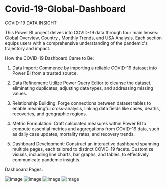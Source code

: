 # Covid-19-Global-Dashboard

COVID-19 DATA INSIGHT

This Power BI project delves into COVID-19 data through four main lenses: Global Overview, Country , Monthly Trends, and USA Analysis. Each section equips users with a comprehensive understanding of the pandemic's trajectory and impact.

How the COVID-19 Dashboard Came to Be:

1. Data Import:
Commence by importing a reliable COVID-19 dataset into Power BI from a trusted source.

2. Data Refinement:
Utilize Power Query Editor to cleanse the dataset, eliminating duplicates, adjusting data types, and addressing missing values.

3. Relationship Building:
Forge connections between dataset tables to enable meaningful cross-analysis, linking data fields like cases, deaths, recoveries, and geographic regions.

4. Metric Formulation:
Craft calculated measures within Power BI to compute essential metrics and aggregations from COVID-19 data, such as daily case updates, mortality rates, and recovery trends.

5. Dashboard Development:
Construct an interactive dashboard spanning multiple pages, each tailored to distinct COVID-19 facets. Customize visuals, including line charts, bar graphs, and tables, to effectively communicate pandemic insights.

Dashboard Pages:

![image](https://github.com/Arsh00710/Covid-19-Global-Dashboard/assets/151761470/2576a6cf-a7dd-4cdf-a6b4-ad1854c17e84)
![image](https://github.com/Arsh00710/Covid-19-Global-Dashboard/assets/151761470/96682864-de81-4039-84e5-159fec6ab76a)
![image](https://github.com/Arsh00710/Covid-19-Global-Dashboard/assets/151761470/8715980e-b6a4-48a5-a52e-309ecc36ce4b)
![image](https://github.com/Arsh00710/Covid-19-Global-Dashboard/assets/151761470/a2b80934-e045-4c12-90b0-c43af65db2ce)



